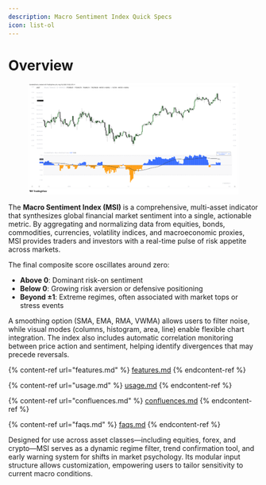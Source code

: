 ```yaml
---
description: Macro Sentiment Index Quick Specs
icon: list-ol
---
```


# Overview

<figure><img src="../../.gitbook/assets/docs-msi-001.png" alt=""><figcaption></figcaption></figure>

The **Macro Sentiment Index (MSI)** is a comprehensive, multi-asset indicator that synthesizes global financial market sentiment into a single, actionable metric. By aggregating and normalizing data from equities, bonds, commodities, currencies, volatility indices, and macroeconomic proxies, MSI provides traders and investors with a real-time pulse of risk appetite across markets.

The final composite score oscillates around zero:

* **Above 0**: Dominant risk-on sentiment
* **Below 0**: Growing risk aversion or defensive positioning
* **Beyond ±1**: Extreme regimes, often associated with market tops or stress events

A smoothing option (SMA, EMA, RMA, VWMA) allows users to filter noise, while visual modes (columns, histogram, area, line) enable flexible chart integration. The index also includes automatic correlation monitoring between price action and sentiment, helping identify divergences that may precede reversals.

{% content-ref url="features.md" %}
[features.md](features.md)
{% endcontent-ref %}

{% content-ref url="usage.md" %}
[usage.md](usage.md)
{% endcontent-ref %}

{% content-ref url="confluences.md" %}
[confluences.md](confluences.md)
{% endcontent-ref %}

{% content-ref url="faqs.md" %}
[faqs.md](faqs.md)
{% endcontent-ref %}

Designed for use across asset classes—including equities, forex, and crypto—MSI serves as a dynamic regime filter, trend confirmation tool, and early warning system for shifts in market psychology. Its modular input structure allows customization, empowering users to tailor sensitivity to current macro conditions.
